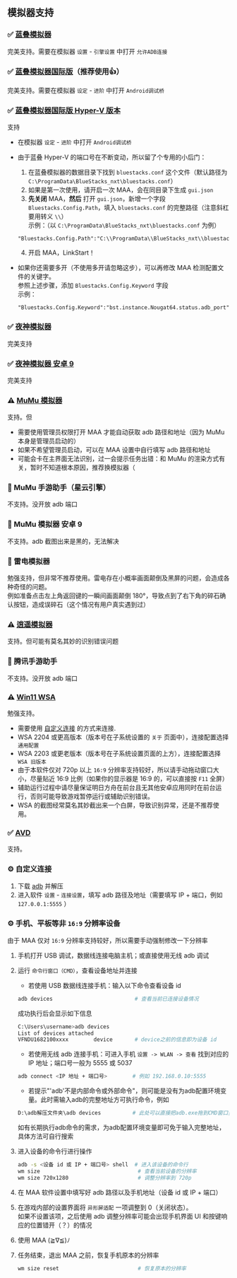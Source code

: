 ## 模拟器支持

### ✅ [蓝叠模拟器](https://www.bluestacks.cn/)

完美支持。需要在模拟器 `设置` - `引擎设置` 中打开 `允许ADB连接`

### ✅ [蓝叠模拟器国际版](https://www.bluestacks.com/tw/index.html)（推荐使用👍）

完美支持。需要在模拟器 `设定` - `进阶` 中打开 `Android调试桥`

### ✅ [蓝叠模拟器国际版 Hyper-V 版本](https://support.bluestacks.com/hc/zh-tw/articles/4415238471053-BlueStacks-5-%E6%94%AF%E6%8F%B4-Hyper-V-%E7%9A%84-Windows-10-%E5%92%8C-11-%E4%B8%8A%E7%9A%84%E9%9B%BB%E8%85%A6%E8%A6%8F%E6%A0%BC%E9%9C%80%E6%B1%82)

支持

- 在模拟器 `设定` - `进阶` 中打开 `Android调试桥`
- 由于蓝叠 Hyper-V 的端口号在不断变动，所以留了个专用的小后门：

  1. 在蓝叠模拟器的数据目录下找到 `bluestacks.conf` 这个文件（默认路径为 `C:\ProgramData\BlueStacks_nxt\bluestacks.conf`）
  2. 如果是第一次使用，请开启一次 MAA，会在同目录下生成 `gui.json`
  3. **先关闭** MAA，**然后** 打开 `gui.json`，新增一个字段 `Bluestacks.Config.Path`，填入 `bluestacks.conf` 的完整路径（注意斜杠要用转义 `\\`）  
  示例：（以 `C:\ProgramData\BlueStacks_nxt\bluestacks.conf` 为例）

    ```jsonc
    "Bluestacks.Config.Path":"C:\\ProgramData\\BlueStacks_nxt\\bluestacks.conf",
    ```

  4. 开启 MAA，LinkStart！

- 如果你还需要多开（不使用多开请忽略这步），可以再修改 MAA 检测配置文件的关键字。  
    参照上述步骤，添加 `Bluestacks.Config.Keyword` 字段  
    示例：

    ```jsonc
    "Bluestacks.Config.Keyword":"bst.instance.Nougat64.status.adb_port",
    ```

### ✅ [夜神模拟器](https://www.yeshen.com/)

完美支持

### ✅ [夜神模拟器 安卓 9](https://www.yeshen.com/)

完美支持

### ⚠️ [MuMu 模拟器](https://mumu.163.com/)

支持。但

- 需要使用管理员权限打开 MAA 才能自动获取 adb 路径和地址（因为 MuMu 本身是管理员启动的）
- 如果不希望管理员启动，可以在 MAA 设置中自行填写 adb 路径和地址
- 可能会卡在主界面无法识别，过一会提示任务出错：和 MuMu 的渲染方式有关，暂时不知道根本原因，推荐换模拟器（

### 🚫 MuMu 手游助手（星云引擎）  

不支持。没开放 adb 端口

### 🚫 MuMu 模拟器 安卓 9

不支持。adb 截图出来是黑的，无法解决

### 🚫 雷电模拟器

勉强支持，但非常不推荐使用。雷电存在小概率画面颠倒及黑屏的问题，会造成各种奇怪的问题。  
例如准备点击左上角返回键的一瞬间画面颠倒 180°，导致点到了右下角的碎石确认按钮，造成误碎石（这个情况有用户真实遇到过）

### ⚠️ [逍遥模拟器](https://www.xyaz.cn/)

支持。但可能有莫名其妙的识别错误问题

### 🚫 腾讯手游助手

不支持。没开放 adb 端口

### ⚠️ [Win11 WSA](https://docs.microsoft.com/zh-cn/windows/android/wsa/)

勉强支持。

- 需要使用 [自定义连接](#%EF%B8%8F-自定义连接) 的方式来连接.
- WSA 2204 或更高版本（版本号在子系统设置的 `关于` 页面中），连接配置选择 `通用配置`
- WSA 2203 或更老版本（版本号在子系统设置页面的上方），连接配置选择 `WSA 旧版本`
- 由于本软件仅对 720p 以上 `16:9` 分辨率支持较好，所以请手动拖动窗口大小，尽量贴近 16:9 比例（如果你的显示器是 16:9 的，可以直接按 `F11` 全屏）
- 辅助运行过程中请尽量保证明日方舟在前台且无其他安卓应用同时在前台运行，否则可能导致游戏暂停运行或辅助识别错误。
- WSA 的截图经常莫名其妙截出来一个白屏，导致识别异常，还是不推荐使用。

### ✅ [AVD](https://developer.android.com/studio/run/managing-avds)

支持。

### ⚙️ 自定义连接

1. 下载 [adb](https://dl.google.com/android/repository/platform-tools-latest-windows.zip) 并解压
2. 进入软件 `设置` - `连接设置`，填写 adb 路径及地址（需要填写 IP + 端口，例如 `127.0.0.1:5555` ）

### ⚙️ 手机、平板等非 `16:9` 分辨率设备

由于 MAA 仅对 `16:9` 分辨率支持较好，所以需要手动强制修改一下分辨率

1. 手机打开 USB 调试，数据线连接电脑主机；或直接使用无线 adb 调试
2. 运行 `命令行窗口（CMD）`，查看设备地址并连接

    - 若使用 USB 数据线连接手机：输入以下命令查看设备 id

    ```bash
    adb devices                          # 查看当前已连接设备情况
    ```
    
    成功执行后会显示如下信息
    ```bash
    C:\Users\username>adb devices
    List of devices attached
    VFNDU1682100xxxx        device       # device之前的信息即为设备 id
    ```

    - 若使用无线 adb 连接手机：可进入手机 `设置 -> WLAN -> 查看` 找到对应的 IP 地址；端口号一般为 5555 或 5037

    ```bash
    adb connect <IP 地址 + 端口号>        # 例如 192.168.0.10:5555
    ```
    
    - 若提示"'adb'不是内部命令或外部命令"，则可能是没有为adb配置环境变量。此时需输入adb的完整地址方可执行命令，例如
    
    ```bash
    D:\adb解压文件夹\adb devices          # 此处可以直接把adb.exe拖到CMD窗口里，再输入空格devices
    ```
    如有长期执行adb命令的需求，为adb配置环境变量即可免于输入完整地址，具体方法可自行搜索
    
3. 进入设备的命令行进行操作

   ```bash
   adb -s <设备 id 或 IP + 端口号> shell  # 进入该设备的命令行
   wm size                               # 查看当前设备的分辨率
   wm size 720x1280                      # 调整分辨率到 720p
   ```

4. 在 MAA 软件设置中填写好 adb 路径以及手机地址（设备 id 或 IP + 端口）
5. 在游戏内部的设置界面将 `异形屏适配` 一项调整到 0（关闭状态）。  
    如果不设置该项，之后使用 adb 调整分辨率可能会出现手机界面 UI 和按键响应的位置错开（？）的情况
6. 使用 MAA  (≧∇≦)ﾉ
7. 任务结束，退出 MAA 之前，恢复手机原本的分辨率

   ```bash
   wm size reset                         # 恢复原本的分辨率
   ```
